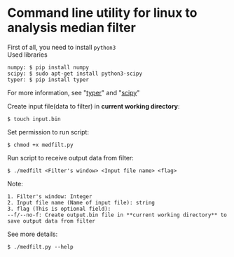 # **Command line utility for linux to analysis median filter**  
First of all, you need to install `python3`      
Used libraries  
```
numpy: $ pip install numpy
scipy: $ sudo apt-get install python3-scipy
typer: $ pip install typer 
```   
For more information, see "[typer](https://github.com/tiangolo/typer)" and "[scipy](https://docs.scipy.org/doc/scipy/reference/generated/scipy.signal.medfilt.html)" 

Create input file(data to filter) in **current working directory**:  
```
$ touch input.bin
```    
Set permission to run script:  
```
$ chmod +x medfilt.py
```    
Run script to receive output data from filter:  
```  
$ ./medfilt <Filter's window> <Input file name> <flag>
```  
Note:  
``` 
1. Filter's window: Integer  
2. Input file name (Name of input file): string  
3. flag (This is optional field):  
--f/--no-f: Create output.bin file in **current working directory** to save output data from filter
```  

See more details:  
``` 
$ ./medfilt.py --help  
```    

